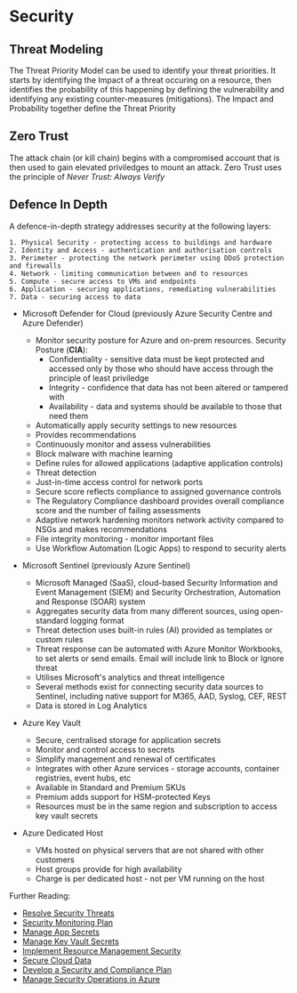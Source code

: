 # Security

## Threat Modeling
The Threat Priority Model can be used to identify your threat priorities. It starts by identifying the Impact of a threat occuring on a resource, then identifies the probability
of this happening by defining the vulnerability and identifying any existing counter-measures (mitigations). The Impact and Probability together define the Threat Priority
## Zero Trust
The attack chain (or kill chain) begins with a compromised account that is then used to gain elevated 
priviledges to mount an attack. Zero Trust uses the principle of <i>Never Trust: Always Verify</i>
## Defence In Depth

A defence-in-depth strategy addresses security at the following layers:

    1. Physical Security - protecting access to buildings and hardware
    2. Identity and Access - authentication and authorisation controls
    3. Perimeter - protecting the network perimeter using DDoS protection and firewalls
    4. Network - limiting communication between and to resources
    5. Compute - secure access to VMs and endpoints
    6. Application - securing applications, remediating vulnerabilities
    7. Data - securing access to data



- Microsoft Defender for Cloud (previously Azure Security Centre and Azure Defender)
    - Monitor security posture for Azure and on-prem resources. Security Posture (<strong>CIA</strong>):
        - Confidentiality - sensitive data must be kept protected and accessed only by those who should have access through the principle of least priviledge
        - Integrity - confidence that data has not been altered or tampered with
        - Availability - data and systems should be available to those that need them
    - Automatically apply security settings to new resources
    - Provides recommendations
    - Continuously monitor and assess vulnerabilities
    - Block malware with machine learning
    - Define rules for allowed applications (adaptive application controls)
    - Threat detection
    - Just-in-time access control for network ports
    - Secure score reflects compliance to assigned governance controls
    - The Regulatory Compliance dashboard provides overall compliance score and the number of failing assessments
    - Adaptive network hardening monitors network activity compared to NSGs and makes recommendations
    - File integrity monitoring - monitor important files
    - Use Workflow Automation (Logic Apps) to respond to security alerts
  
- Microsoft Sentinel (previously Azure Sentinel)
    - Microsoft Managed (SaaS), cloud-based Security Information and Event Management (SIEM) and Security Orchestration, Automation and Response (SOAR) system
    - Aggregates security data from many different sources, using open-standard logging format
    - Threat detection uses built-in rules (AI) provided as templates or custom rules
    - Threat response can be automated with Azure Monitor Workbooks, to set alerts or send emails. Email will include link to Block or Ignore threat
    - Utilises Microsoft's analytics and threat intelligence
    - Several methods exist for connecting security data sources to Sentinel, including native support for M365, AAD, Syslog, CEF, REST
    - Data is stored in Log Analytics
  
- Azure Key Vault
    - Secure, centralised storage for application secrets
    - Monitor and control access to secrets
    - Simplify management and renewal of certificates
    - Integrates with other Azure services - storage accounts, container registries, event hubs, etc
    - Available in Standard and Premium SKUs
    - Premium adds support for HSM-protected Keys
    - Resources must be in the same region and subscription to access key vault secrets
  
- Azure Dedicated Host
    - VMs hosted on physical servers that are not shared with other customers
    - Host groups provide for high availability
    - Charge is per dedicated host - not per VM running on the host
  
Further Reading:

- <a href="https://docs.microsoft.com/en-us/learn/modules/resolve-threats-with-azure-security-center/" target="#">Resolve Security Threats</a>
- <a href="https://docs.microsoft.com/en-us/learn/modules/design-monitoring-strategy-on-azure/" target="#">Security Monitoring Plan</a>
- <a href="https://docs.microsoft.com/en-us/learn/modules/manage-secrets-with-azure-key-vault/" target="#">Manage App Secrets</a>
- <a href="https://docs.microsoft.com/en-us/learn/modules/configure-and-manage-azure-key-vault" target="#">Manage Key Vault Secrets</a>
- <a href="https://docs.microsoft.com/en-us/learn/paths/implement-resource-mgmt-security/" target="#">Implement Resource Management Security</a>
- <a href="https://docs.microsoft.com/en-us/learn/paths/secure-your-cloud-data/" target="#">Secure Cloud Data</a>
- <a href="https://docs.microsoft.com/en-us/learn/paths/az-400-develop-security-compliance-plan/" target="#">Develop a Security and Compliance Plan</a>
- <a href="https://docs.microsoft.com/en-us/learn/paths/manage-security-operations/" target="#">Manage Security Operations in Azure</a>

